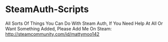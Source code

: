 # SteamAuth-Scripts
All Sorts Of Things You Can Do With Steam Auth, If You Need Help At All Or Want Something Added, Please Add Me On Steam: http://steamcommunity.com/id/mattymoo142

